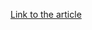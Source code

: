 [Link to the article](https://cybereason.com/blog/operation-cuckoobees-a-winnti-malware-arsenal-deep-dive)
